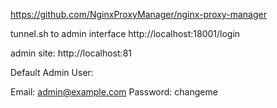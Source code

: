 

https://github.com/NginxProxyManager/nginx-proxy-manager


tunnel.sh to admin interface
http://localhost:18001/login

admin site: http://localhost:81

Default Admin User:

Email:    admin@example.com
Password: changeme